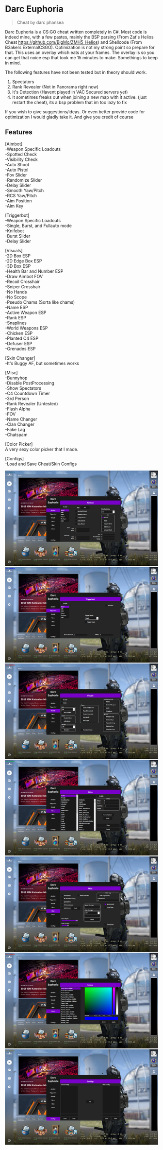 # Darc Euphoria
> Cheat by darc phansea

Darc Euphoria is a CS:GO cheat written completely in C#. Most code is indeed mine, with a few pastes, mainly the BSP parsing (From Zat's Helios Cheat https://github.com/BigMo/ZMH5_Helios) and Shellcode (From B3akers ExternalCSGO). Optimization is not my strong point so prepare for that. This uses an overlay which eats at your frames. The overlay is so you can get that noice esp that took me 15 minutes to make. Somethings to keep in mind.

The following features have not been tested but in theory should work.
1. Spectators
2. Rank Revealer (Not in Panorama right now)
3. It's Detection (Havent played in VAC Secured servers yet)
4. It sometimes freaks out when joining a new map with it active. (just restart the cheat), its a bsp problem that im too lazy to fix

If you wish to give suggestions/ideas. Or even better provide code for optimization I would gladly take it. And give you credit of course

## Features
[Aimbot]  
-Weapon Specific Loadouts  
-Spotted Check  
-Visibility Check  
-Auto Shoot  
-Auto Pistol  
-Fov Slider  
-Randomize Slider  
-Delay Slider  
-Smooth Yaw/Pitch  
-RCS Yaw/Pitch  
-Aim Position  
-Aim Key  

[Triggerbot]  
-Weapon Specific Loadouts  
-Single, Burst, and Fullauto mode  
-Knifebot  
-Burst Slider  
-Delay Slider  

[Visuals]  
-2D Box ESP  
-2D Edge Box ESP  
-3D Box ESP  
-Health Bar and Number ESP  
-Draw Aimbot FOV  
-Recoil Crosshair  
-Sniper Crosshair  
-No Hands  
-No Scope  
-Pseudo Chams (Sorta like chams)  
-Name ESP  
-Active Weapon ESP  
-Rank ESP  
-Snaplines  
-World Weapons ESP  
-Chicken ESP  
-Planted C4 ESP  
-Defuser ESP  
-Grenades ESP  

[Skin Changer]  
-It's Buggy AF, but sometimes works  

[Misc]  
-Bunnyhop  
-Disable PostProcessing  
-Show Spectators  
-C4 Countdown Timer  
-3rd Person  
-Rank Revealer (Untested)  
-Flash Alpha  
-FOV  
-Name Changer  
-Clan Changer  
-Fake Lag  
-Chatspam  

[Color Picker]  
A very sexy color picker that I made.  

[Configs]  
-Load and Save Cheat/Skin Configs  

![](ScreenShots\AimbotTab.png)
![](ScreenShots\TriggerbotTab.png)
![](ScreenShots\VisualsTab.png)
![](ScreenShots\SkinsTab.png)
![](ScreenShots\MiscTab.png)
![](ScreenShots\ColorsTab.png)
![](ScreenShots\ConfigsTab.png)
